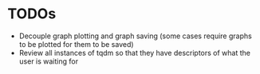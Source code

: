 # TODOs

- Decouple graph plotting and graph saving (some cases require graphs to be plotted for them to be saved)
- Review all instances of tqdm so that they have descriptors of what the user is waiting for
